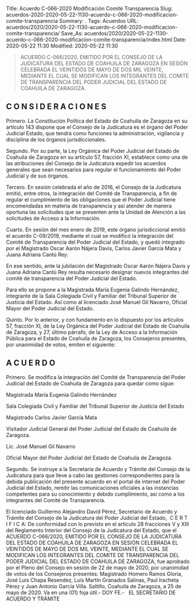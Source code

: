 Title: Acuerdo C-066-2020 Modificación Comité Transparencia
Slug: acuerdos-2020-2020-05-22-1130-acuerdo-c-066-2020-modificacion-comite-transparencia
Summary: .
Tags: Acuerdos
URL: acuerdos/2020/2020-05-22-1130-acuerdo-c-066-2020-modificacion-comite-transparencia/
Save_As: acuerdos/2020/2020-05-22-1130-acuerdo-c-066-2020-modificacion-comite-transparencia/index.html
Date: 2020-05-22 11:30
Modified: 2020-05-22 11:30


> ACUERDO C-066/2020, EMITIDO POR EL CONSEJO DE LA JUDICATURA DEL ESTADO DE COAHUILA DE ZARAGOZA EN SESIÓN CELEBRADA EL VEINTIDÓS DE MAYO DE DOS MIL VEINTE, MEDIANTE EL CUAL SE MODIFICAN LOS INTEGRANTES DEL COMITE DE TRANSPARENCIA DEL PODER JUDICIAL DEL ESTADO DE COAHUILA DE ZARAGOZA.

## C O N S I D E R A C I O N E S

Primero. La Constitución Política del Estado de Coahuila de Zaragoza en su artículo 143 dispone que el Consejo de la Judicatura es el órgano del Poder Judicial Estado, que tendrá como funciones la administración, vigilancia y disciplina de los órganos jurisdiccionales.

Segundo. Por su parte, la Ley Orgánica del Poder Judicial del Estado de Coahuila de Zaragoza en su artículo 57, fracción XI, establece como una de las atribuciones del Consejo de la Judicatura expedir los acuerdos generales que sean necesarios para regular el funcionamiento del Poder Judicial y de sus órganos.

Tercero. En sesión celebrada el año de 2016, el Consejo de la Judicatura emitió, entre otros, la integración del Comité de Transparencia, a fin de regular el cumplimiento de las obligaciones que el Poder Judicial tiene encomendadas en materia de transparencia y así atender de manera oportuna las solicitudes que se presenten ante la Unidad de Atención a las solicitudes de Acceso a la Información.

Cuarto. En sesión del mes enero de 2019, este órgano jurisdiccional emitió el acuerdo C-09/2019, mediante el cual se modificó la integración del Comité de Transparencia del Poder Judicial del Estado, y quedó integrado por el Magistrado Oscar Aarón Nájera Davis, Carlos Javier García Mata y Juana Adriana Cantú Rey.

En ese sentido, ante la jubilación del Magistrado Oscar Aarón Nájera Davis y Juana Adriana Cantú Rey resulta necesario designar nuevos integrantes del comité de transparencia del Poder Judicial del Estado.

Para ello se propone a la Magistrada María Eugenia Galindo Hernández, integrante de la Sala Colegiada Civil y Familiar del Tribunal Superior de Justicia del Estado. Así como al licenciado José Manuel Gil Navarro, Oficial Mayor del Poder Judicial del Estado.

Quinto. Por lo anterior, y con fundamento en lo dispuesto por los artículos 57, fracción XI, de la Ley Orgánica del Poder Judicial del Estado de Coahuila de Zaragoza, y 27, último párrafo, de la Ley de Acceso a la Información Pública para el Estado de Coahuila de Zaragoza, los Consejeros presentes, por unanimidad de votos, emiten el siguiente:

## A C U E R D O

Primero. Se modifica la integración del Comité de Transparencia del Poder Judicial del Estado de Coahuila de Zaragoza para quedar como sigue:

Magistrada María Eugenia Galindo Hernández

Sala Colegiada Civil y Familiar del Tribunal Superior de Justicia del Estado

Magistrado  Carlos Javier García Mata

Visitador Judicial General del Poder Judicial del Estado de Coahuila de Zaragoza.

Lic. José Manuel Gil Navarro

Oficial Mayor del Poder Judicial del Estado de Coahuila de Zaragoza.

Segundo. Se instruye a la Secretaría de Acuerdo y Trámite del Consejo de la Judicatura para que lleve a cabo las gestiones correspondientes para la debida publicación del presente acuerdo en el portal de internet del Poder Judicial del Estado, remitir las comunicaciones oficiales a las instancias competentes para su conocimiento y debido cumplimiento, así como a los integrantes del Comité de Transparencia.

El licenciado Guillermo Alejandro David Pérez, Secretario de Acuerdo y Trámite del Consejo de la Judicatura del Poder Judicial del Estado,  C E R T I F I C A: De conformidad con lo previsto en el artículo 28 fracciones V y XIII del Reglamento Interior del Consejo de la Judicatura del Estado, que el ACUERDO C-066/2020, EMITIDO POR EL CONSEJO DE LA JUDICATURA DEL ESTADO DE COAHUILA DE ZARAGOZA EN SESIÓN CELEBRADA EL VEINTIDÓS DE MAYO DE DOS MIL VEINTE, MEDIANTE EL CUAL SE MODIFICAN LOS INTEGRANTES DEL COMITE DE TRANSPARENCIA DEL PODER JUDICIAL DEL ESTADO DE COAHUILA DE ZARAGOZA, fue aprobado por el Pleno del Consejo en sesión de 22 de mayo de 2020, por unanimidad de votos de los Consejeros presentes: Magistrado Homero Ramos Gloria, José Luis Chapa Resendez, Luis Martín Granados Salinas, Paul Iracheta Pérez y Juan Antonio García Villa. Saltillo, Coahuila de Zaragoza, a 25 de mayo de 2020. Va en una (01) foja útil.- DOY FE.-
 
EL SECRETARIO DE ACUERDO Y TRÁMITE



